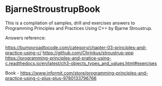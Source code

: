 # BjarneStroustrupBook
This is a compilation of samples, drill and exercises answers to Programming Principles and Practices Using C++ by Bjarne Stroustrup. 

Answers reference:

https://bumpyroadtocode.com/category/chapter-03-principles-and-practice-using-c/
https://github.com/Chrinkus/stroustrup-ppp
https://programming-principles-and-pratice-using-c.readthedocs.io/en/latest/ch3-objects_types_and_values.html#exercises


Book - https://www.informit.com/store/programming-principles-and-practice-using-c-plus-plus-9780133796766
